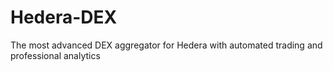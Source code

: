 # Hedera-DEX
The most advanced DEX aggregator for Hedera with automated trading and professional analytics
